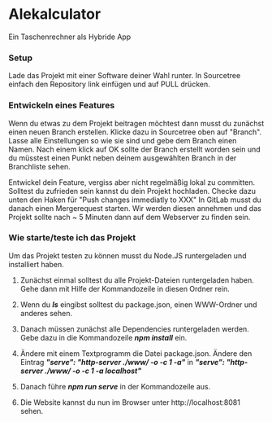 # Alekalculator

Ein Taschenrechner als Hybride App

### Setup

Lade das Projekt mit einer Software deiner Wahl runter. In Sourcetree einfach den Repository link einfügen und auf PULL drücken.


### Entwickeln eines Features

Wenn du etwas zu dem Projekt beitragen möchtest dann musst du zunächst einen neuen Branch erstellen. Klicke dazu in Sourcetree oben auf "Branch". Lasse alle Einstellungen
so wie sie sind und gebe dem Branch einen Namen. Nach einem klick auf OK sollte der Branch erstellt worden sein und du müsstest einen Punkt neben deinem ausgewählten Branch in der Branchliste sehen.

Entwickel dein Feature, vergiss aber nicht regelmäßig lokal zu committen. Solltest du zufrieden sein kannst du dein Projekt hochladen. Checke dazu unten den Haken für "Push changes immediatly to XXX"
In GitLab musst du danach einen Mergerequest starten. Wir werden diesen annehmen und das Projekt sollte nach  ~ 5 Minuten dann auf dem Webserver zu finden sein.


### Wie starte/teste ich das Projekt

Um das Projekt testen zu können musst du Node.JS runtergeladen und installiert haben.

1. Zunächst einmal solltest du alle Projekt-Dateien runtergeladen haben. Gehe dann mit Hilfe der Kommandozeile in diesen Ordner rein. 

2. Wenn du _**ls**_ eingibst solltest du package.json, einen WWW-Ordner und anderes sehen. 

3. Danach müssen zunächst alle Dependencies runtergeladen werden. Gebe dazu in die Kommandozeile _**npm install**_ ein.

4. Ändere mit einem Textprogramm die Datei package.json. Ändere den Eintrag _**"serve": "http-server ./www/ -o -c 1 -a"**_ in _**"serve": "http-server ./www/ -o -c 1 -a localhost"**_

5. Danach führe _**npm run serve**_ in der Kommandozeile aus.

6. Die Website kannst du nun im Browser unter http://localhost:8081 sehen.